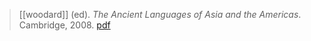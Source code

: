 > [[woodard]] (ed). *The Ancient Languages of Asia and the Americas*. Cambridge, 2008. [pdf](a/r-woodard2008edc.pdf)